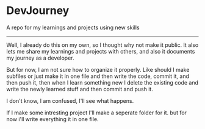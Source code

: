 # DevJourney

A repo for my learnings and projects using new skills

---

Well, I already do this on my own, so I thought why not make it public.
It also lets me share my learnings and projects with others,
and also it documents my journey as a developer.

But for now, I am not sure how to organize it properly.
Like should I make subfiles or just make it in one file and then write the code,
commit it, and then push it, then when I learn something new I delete the existing code
and write the newly learned stuff and then commit and push it.

I don't know, I am confused, I'll see what happens.

If I make some intresting project I'll make a seperate folder for it.
but for now i'll write everything it in one file.
